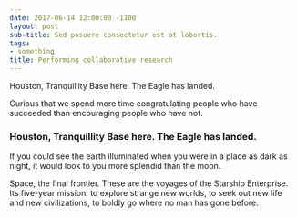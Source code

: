 ```yaml
---
date: 2017-06-14 12:00:00 -1100
layout: post
sub-title: Sed posuere consectetur est at lobortis.
tags:
- something
title: Performing collaborative research
---
```

Houston, Tranquillity Base here. The Eagle has landed.

Curious that we spend more time congratulating people who have succeeded than encouraging people who have not.

### Houston, Tranquillity Base here. The Eagle has landed.

If you could see the earth illuminated when you were in a place as dark as night, it would look to you more splendid than the moon.

Space, the final frontier. These are the voyages of the Starship Enterprise. Its five-year mission: to explore strange new worlds, to seek out new life and new civilizations, to boldly go where no man has gone before.